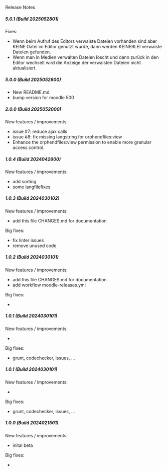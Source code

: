 Release Notes
##### 5.0.1 (Build 2025052801)

Fixes:

- Wenn beim Aufruf des Editors verwaiste Dateien vorhanden sind aber KEINE Datei im Editor genutzt wurde, dann werden KEINERLEI verwaiste Dateien gefunden.
- Wenn man in Medien verwalten Dateien löscht und dann zurück in den Editor wechselt wird die Anzeige der verwaisten Dateien nicht aktualisiert.

##### 5.0.0 (Build 2025052800)

- New README.md
- bump version for moodle 500

##### 2.0.0 (Build 2025052000)
New features / improvements:

* issue #7: reduce ajax calls 
* issue #8: fix missing langstring for orphendfiles:view
* Enhance the orphendfiles:view permission to enable more granular access control.

##### 1.0.4 (Build 2024042600)
New features / improvements:

* add sorting
* some langfilefixes

##### 1.0.3 (Build 2024030102)
New features / improvements:

* add this file CHANGES.md for documentation


Big fixes:

* fix linter issues
* remove unused code



##### 1.0.2 (Build 2024030101)
New features / improvements:

* add this file CHANGES.md for documentation
* add workflow moodle-releases.yml


Big fixes:

* 


##### 1.0.1 (Build 2024030101)
New features / improvements:

*


Big fixes:

* grunt, codechecker, issues, ...



##### 1.0.1 (Build 2024030101)
New features / improvements:

*


Big fixes:

* grunt, codechecker, issues, ...


##### 1.0.0 (Build 2024021501)
New features / improvements:

* inital beta


Big fixes:

* 

